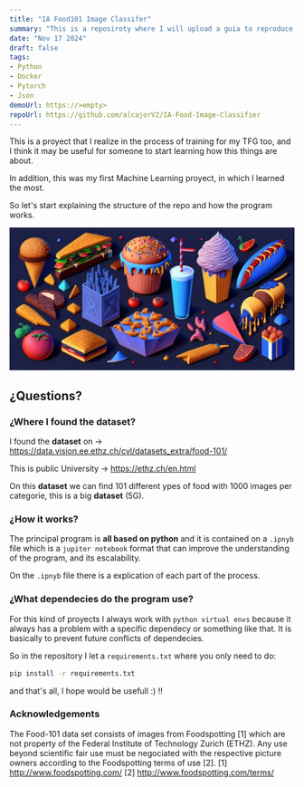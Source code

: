 ```yaml
---
title: "IA Food101 Image Classifer"
summary: "This is a reposiroty where I will upload a guia to reproduce this IA tool for the use of all the world."
date: "Nov 17 2024"
draft: false
tags:
- Python
- Docker
- Pytorch
- Json
demoUrl: https://>empty>
repoUrl: https://github.com/alcajorV2/IA-Food-Image-Classifier
---
```


This is a proyect that I realize in the process of training for my TFG too, and I think it may be useful for someone to start learning how this things are about.

In addition, this was my first Machine Learning proyect, in which I learned the most. 

So let's start explaining the structure of the repo and how the program works.

![Brain Tumor representation](../project-2/static/5.jpg)

## ¿Questions?

### ¿Where I found the dataset?
I found the **dataset** on -> https://data.vision.ee.ethz.ch/cvl/datasets_extra/food-101/

This is public University -> https://ethz.ch/en.html

On this **dataset** we can find 101 different ypes of food with 1000 images per categorie, this is a big **dataset** (5G).

### ¿How it works?
The principal program is **all based on python** and it is contained on a ``.ipnyb`` file which is a `jupiter notebook` format that can improve the understanding of the program, and its escalability.

On the `.ipnyb` file there is a explication of each part of the process.

### ¿What dependecies do the program use?
For this kind of proyects I always work with `python virtual envs` because it always has a problem with a specific dependecy or something like that. It is basically to prevent future conflicts of dependecies.

So in the repository I let a ``requirements.txt`` where you only need to do:
```Bash
pip install -r requirements.txt 
```

and that's all, I hope would be usefull :) !!

### Acknowledgements
The Food-101 data set consists of images from Foodspotting [1] which are not property of the Federal Institute of Technology Zurich (ETHZ). Any use beyond scientific fair use must be negociated with the respective picture owners according to the Foodspotting terms of use [2].
[1] http://www.foodspotting.com/
[2] http://www.foodspotting.com/terms/
